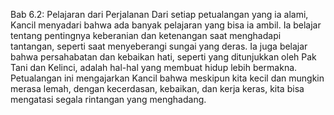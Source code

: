 Bab 6.2: Pelajaran dari Perjalanan
Dari setiap petualangan yang ia alami, Kancil menyadari bahwa ada banyak pelajaran yang bisa ia ambil. Ia belajar tentang pentingnya keberanian dan ketenangan saat menghadapi tantangan, seperti saat menyeberangi sungai yang deras. Ia juga belajar bahwa persahabatan dan kebaikan hati, seperti yang ditunjukkan oleh Pak Tani dan Kelinci, adalah hal-hal yang membuat hidup lebih bermakna. Petualangan ini mengajarkan Kancil bahwa meskipun kita kecil dan mungkin merasa lemah, dengan kecerdasan, kebaikan, dan kerja keras, kita bisa mengatasi segala rintangan yang menghadang.